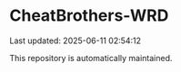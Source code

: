 # CheatBrothers-WRD

Last updated: 2025-06-11 02:54:12

This repository is automatically maintained.
